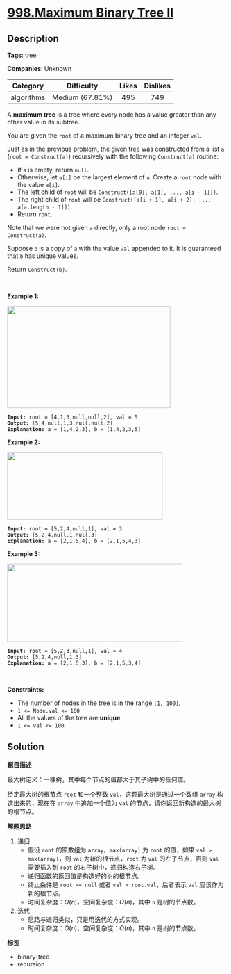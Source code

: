 # [998.Maximum Binary Tree II](https://leetcode.com/problems/maximum-binary-tree-ii/description/)

## Description

**Tags**: tree

**Companies**: Unknown

|  Category  |   Difficulty    | Likes | Dislikes |
| :--------: | :-------------: | :---: | :------: |
| algorithms | Medium (67.81%) |  495  |   749    |

<p>A <strong>maximum tree</strong> is a tree where every node has a value greater than any other value in its subtree.</p>
<p>You are given the <code>root</code> of a maximum binary tree and an integer <code>val</code>.</p>
<p>Just as in the <a href="https://leetcode.com/problems/maximum-binary-tree/" target="_blank">previous problem</a>, the given tree was constructed from a list <code>a</code> (<code>root = Construct(a)</code>) recursively with the following <code>Construct(a)</code> routine:</p>
<ul>
  <li>If <code>a</code> is empty, return <code>null</code>.</li>
  <li>Otherwise, let <code>a[i]</code> be the largest element of <code>a</code>. Create a <code>root</code> node with the value <code>a[i]</code>.</li>
  <li>The left child of <code>root</code> will be <code>Construct([a[0], a[1], ..., a[i - 1]])</code>.</li>
  <li>The right child of <code>root</code> will be <code>Construct([a[i + 1], a[i + 2], ..., a[a.length - 1]])</code>.</li>
  <li>Return <code>root</code>.</li>
</ul>
<p>Note that we were not given <code>a</code> directly, only a root node <code>root = Construct(a)</code>.</p>
<p>Suppose <code>b</code> is a copy of <code>a</code> with the value <code>val</code> appended to it. It is guaranteed that <code>b</code> has unique values.</p>
<p>Return <code>Construct(b)</code>.</p>
<p>&nbsp;</p>
<p><strong class="example">Example 1:</strong></p>
<img alt="" src="https://assets.leetcode.com/uploads/2021/08/09/maxtree1.JPG" style="width: 376px; height: 235px;" />
<pre><code><strong>Input:</strong> root = [4,1,3,null,null,2], val = 5
<strong>Output:</strong> [5,4,null,1,3,null,null,2]
<strong>Explanation:</strong> a = [1,4,2,3], b = [1,4,2,3,5]</code></pre>
<p><strong class="example">Example 2:</strong></p>
<img alt="" src="https://assets.leetcode.com/uploads/2021/08/09/maxtree21.JPG" style="width: 358px; height: 156px;" />
<pre><code><strong>Input:</strong> root = [5,2,4,null,1], val = 3
<strong>Output:</strong> [5,2,4,null,1,null,3]
<strong>Explanation:</strong> a = [2,1,5,4], b = [2,1,5,4,3]</code></pre>
<p><strong class="example">Example 3:</strong></p>
<img alt="" src="https://assets.leetcode.com/uploads/2021/08/09/maxtree3.JPG" style="width: 404px; height: 180px;" />
<pre><code><strong>Input:</strong> root = [5,2,3,null,1], val = 4
<strong>Output:</strong> [5,2,4,null,1,3]
<strong>Explanation:</strong> a = [2,1,5,3], b = [2,1,5,3,4]</code></pre>
<p>&nbsp;</p>
<p><strong>Constraints:</strong></p>
<ul>
  <li>The number of nodes in the tree is in the range <code>[1, 100]</code>.</li>
  <li><code>1 &lt;= Node.val &lt;= 100</code></li>
  <li>All the values of the tree are <strong>unique</strong>.</li>
  <li><code>1 &lt;= val &lt;= 100</code></li>
</ul>

## Solution

**题目描述**

最大树定义：一棵树，其中每个节点的值都大于其子树中的任何值。

给定最大树的根节点 `root` 和一个整数 `val`，这颗最大树是通过一个数组 `array` 构造出来的，现在在 `array` 中追加一个值为 `val` 的节点，请你返回新构造的最大树的根节点。

**解题思路**

1. 递归
   - 假设 `root` 的原数组为 `array`，`max(array)` 为 `root` 的值，如果 `val > max(array)`，则 `val` 为新的根节点，`root` 为 `val` 的左子节点，否则 `val` 需要插入到 `root` 的右子树中，递归构造右子树。
   - 递归函数的返回值是构造好的树的根节点。
   - 终止条件是 `root == null` 或者 `val > root.val`，后者表示 `val` 应该作为新的根节点。
   - 时间复杂度：$O(n)$，空间复杂度：$O(n)$，其中 `n` 是树的节点数。
2. 迭代
   - 思路与递归类似，只是用迭代的方式实现。
   - 时间复杂度：$O(n)$，空间复杂度：$O(n)$，其中 `n` 是树的节点数。

**标签**

- binary-tree
- recursion
